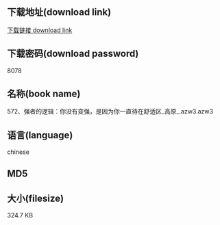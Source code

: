 ## 下载地址(download link)
[下载链接 download link](https://voluble-croquembouche-d321dc.netlify.app/?s=572%E3%80%81%E5%BC%BA%E8%80%85%E7%9A%84%E9%80%BB%E8%BE%91%EF%BC%9A%E4%BD%A0%E6%B2%A1%E6%9C%89%E5%8F%98%E5%BC%BA%EF%BC%8C%E6%98%AF%E5%9B%A0%E4%B8%BA%E4%BD%A0%E4%B8%80%E7%9B%B4%E5%BE%85%E5%9C%A8%E8%88%92%E9%80%82%E5%8C%BA_%E9%AB%98%E5%8E%9F_.azw3)

## 下载密码(download password)
8078

## 名称(book name)
572、强者的逻辑：你没有变强，是因为你一直待在舒适区_高原_.azw3.azw3

## 语言(language)
chinese

## MD5


## 大小(filesize)
324.7 KB
